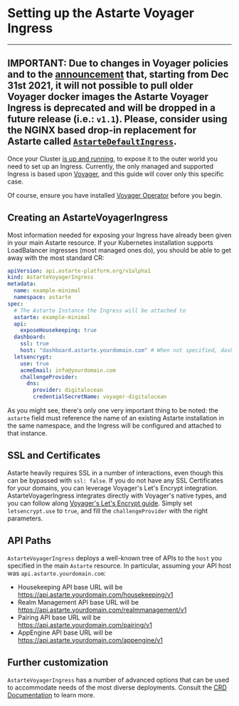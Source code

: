 # Setting up the Astarte Voyager Ingress

---
**IMPORTANT**: Due to changes in Voyager policies and to the
[announcement](https://blog.byte.builders/post/voyager-v2021.09.15/) that, starting from Dec 31st
2021, it will not possible to pull older Voyager docker images the Astarte Voyager Ingress is
deprecated and will be dropped in a future release (i.e.: `v1.1`). Please, consider using the NGINX
based drop-in replacement for Astarte called
[`AstarteDefaultIngress`](064-setup_astartedefaultingress.html).
---

Once your Cluster [is up and running](060-setup_cluster.html), to expose it to the outer world you
need to set up an Ingress. Currently, the only managed and supported Ingress is based upon
[Voyager](https://github.com/appscode/voyager), and this guide will cover only this specific case.

Of course, ensure you have installed [Voyager Operator](https://appscode.com/products/voyager/latest/setup/install/)
before you begin.

## Creating an AstarteVoyagerIngress

Most information needed for exposing your Ingress have already been given in your main Astarte
resource. If your Kubernetes installation supports LoadBalancer ingresses (most managed ones do),
you should be able to get away with the most standard CR:

```yaml
apiVersion: api.astarte-platform.org/v1alpha1
kind: AstarteVoyagerIngress
metadata:
  name: example-minimal
  namespace: astarte
spec:
  # The Astarte Instance the Ingress will be attached to
  astarte: example-minimal
  api:
    exposeHousekeeping: true
  dashboard:
    ssl: true
    host: "dashboard.astarte.yourdomain.com" # When not specified, dashboard will be deployed in /dashboard in the API host.
  letsencrypt:
    use: true
    acmeEmail: info@yourdomain.com
    challengeProvider:
      dns:
        provider: digitalocean
        credentialSecretName: voyager-digitalocean
```

As you might see, there's only one very important thing to be noted: the `astarte` field must reference the name of an
existing Astarte installation in the same namespace, and the Ingress will be configured and attached to that instance.

## SSL and Certificates

Astarte heavily requires SSL in a number of interactions, even though this can be bypassed with `ssl: false`. If you
do not have any SSL Certificates for your domains, you can leverage Voyager's Let's Encrypt integration.
AstarteVoyagerIngress integrates directly with Voyager's native types, and you can follow along
[Voyager's Let's Encrypt guide](https://github.com/appscode/voyager/tree/master/docs/guides/certificate).
Simply set `letsencrypt.use` to `true`, and fill the `challengeProvider` with the right parameters.

## API Paths

`AstarteVoyagerIngress` deploys a well-known tree of APIs to the `host` you specified in the main `Astarte` resource.
In particular, assuming your API host was `api.astarte.yourdomain.com`:

* Housekeeping API base URL will be https://api.astarte.yourdomain.com/housekeeping/v1
* Realm Management API base URL will be https://api.astarte.yourdomain.com/realmmanagement/v1
* Pairing API base URL will be https://api.astarte.yourdomain.com/pairing/v1
* AppEngine API base URL will be https://api.astarte.yourdomain.com/appengine/v1

## Further customization

`AstarteVoyagerIngress` has a number of advanced options that can be used to accommodate needs of the most diverse
deployments. Consult the
[CRD Documentation](https://github.com/astarte-platform/astarte-kubernetes-operator/blob/v1.0.1/deploy/crds/api.astarte-platform.org_astartevoyageringresses_crd.yaml)
to learn more.
